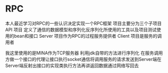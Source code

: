 # RPC
本人最近学习对RPC的一些认识决定实现一个RPC框架
项目主要分为三个子项目 
API 项目 定义了通信的数据模型和序列化反序列化所使用的工具以及项目测试使用的bean和接口
Server 项目作为RPC的过程服务提供者
Client 项目是服务的调用者

我这里使用的是MINA作为TCP服务器 利用jdk自带的方法进行序列化 
在服务调用方做一个接口的代理让接口执行socket通信将调用服务的请求发送到Server端在Server端反射出接口的实现类执行方法再讲返回数据通过网络写回去

